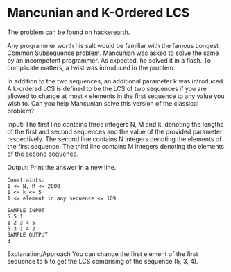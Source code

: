 # Mancunian and K-Ordered LCS

The problem can be found on [hackerearth.](https://www.hackerearth.com/problem/algorithm/mancunian-and-k-ordered-lcs-e6a4b8c6/description/)

Any programmer worth his salt would be familiar with the famous Longest Common Subsequence problem. Mancunian was asked to solve the same by an incompetent programmer. As expected, he solved it in a flash. To complicate matters, a twist was introduced in the problem.

In addition to the two sequences, an additional parameter k was introduced. A k-ordered LCS is defined to be the LCS of two sequences if you are allowed to change at most k elements in the first sequence to any value you wish to. Can you help Mancunian solve this version of the classical problem?

Input:
The first line contains three integers N, M and k, denoting the lengths of the first and second sequences and the value of the provided parameter respectively.
The second line contains N integers denoting the elements of the first sequence.
The third line contains M integers denoting the elements of the second sequence.

Output:
Print the answer in a new line.

```
Constraints:
1 <= N, M <= 2000
1 <= k <= 5
1 <= element in any sequence <= 109
```

```
SAMPLE INPUT
5 5 1
1 2 3 4 5
5 3 1 4 2
SAMPLE OUTPUT
3
```
Explanation/Approach
You can change the first element of the first sequence to 5 to get the LCS comprising of the sequence (5, 3, 4).
